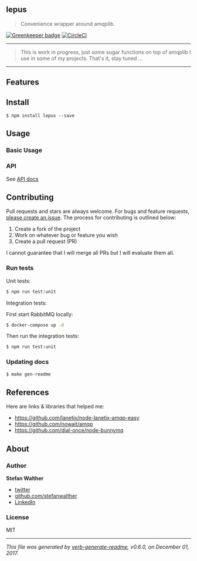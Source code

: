 ## lepus

> Convenience wrapper around amqplib.

[![Greenkeeper badge](https://badges.greenkeeper.io/stefanwalther/lepus.svg)](https://greenkeeper.io/)
[![CircleCI](https://img.shields.io/circleci/project/github/stefanwalther/lepus.svg)](https://circleci.com/gh/stefanwalther/lepus)

---

> This is work in progress, just some sugar functions on top of amqplib I use in some of my projects.
> That's it, stay tuned ...

---

## Features

## Install

```
$ npm install lepus --save
```

## Usage

### Basic Usage

### API

See [API docs](./docs/api-docs.md)

## Contributing

Pull requests and stars are always welcome. For bugs and feature requests, [please create an issue](https://github.com/stefanwalther/lepus/issues). The process for contributing is outlined below:

1. Create a fork of the project
2. Work on whatever bug or feature you wish
3. Create a pull request (PR)

I cannot guarantee that I will merge all PRs but I will evaluate them all.

### Run tests

Unit tests:

```bash
$ npm run test:unit
```

Integration tests:

First start RabbitMQ locally:
```sh
$ docker-compose up -d
```

Then run the integration tests:
```bash
$ npm run test:unit
```

### Updating docs

```sh
$ make gen-readme
```

## References

Here are links & libraries that helped me:
- https://github.com/lanetix/node-lanetix-amqp-easy
- https://github.com/nowait/amqp
- https://github.com/dial-once/node-bunnymq

## About

### Author
**Stefan Walther**

* [twitter](http://twitter.com/waltherstefan)
* [github.com/stefanwalther](http://github.com/stefanwalther) 
* [LinkedIn](https://www.linkedin.com/in/stefanwalther/)

### License
MIT

***

_This file was generated by [verb-generate-readme](https://github.com/verbose/verb-generate-readme), v0.6.0, on December 01, 2017._

